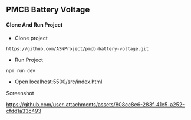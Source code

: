 ## PMCB Battery Voltage

#### Clone And Run Project
- Clone project
```
https://github.com/ASNProject/pmcb-battery-voltage.git
```
- Run Project
```
npm run dev
```
- Open localhost:5500/src/index.html

Screenshot

https://github.com/user-attachments/assets/808cc8e6-283f-41e5-a252-cfdd1a33c493

